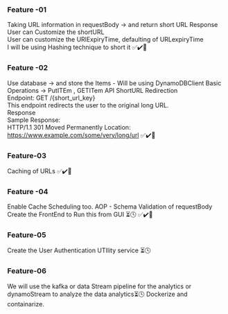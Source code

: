 ### Feature -01 
Taking URL information in requestBody -> and return short URL Response           
User can Customize the shortURL                      
User can customize the URlExpiryTime, defaulting of URLexpiryTime            
I will be using Hashing technique to short it
✅✔️🎯
### Feature -02 

Use database -> and store the Items - Will be using DynamoDBClient 
Basic Operations -> PutITEm , GETITem 
API ShortURL Redirection                                       
Endpoint: GET /{short_url_key}                                            
This endpoint redirects the user to the original long URL.                                  
Response                                                                     
Sample Response:                                                                                 
HTTP/1.1 301 Moved Permanently Location: https://www.example.com/some/very/long/url
✅✔️🎯

### Feature-03
Caching of URLs
✅✔️🎯 

### Feature -04
Enable Cache Scheduling too. 
AOP - Schema Validation of requestBody
Create the FrontEnd to Run this from GUI ⏳🕓
✅✔️🎯

### Feature-05 
Create the User Authentication UTIlity service ⏳🕓

### Feature-06 
We will use the kafka or data Stream pipeline for the analytics or dynamoStream to analyze the data analytics⏳🕓
Dockerize and containarize. 